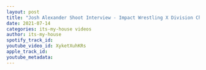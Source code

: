 ```yaml
---
layout: post
title: "Josh Alexander Shoot Interview - Impact Wrestling X Division Champion Talks #Slammiversary"
date: 2021-07-14
categories: its-my-house videos
author: its-my-house
spotify_track_id: 
youtube_video_id: XyketXuhKRs
apple_track_id: 
youtube_metadata: 
---
```

